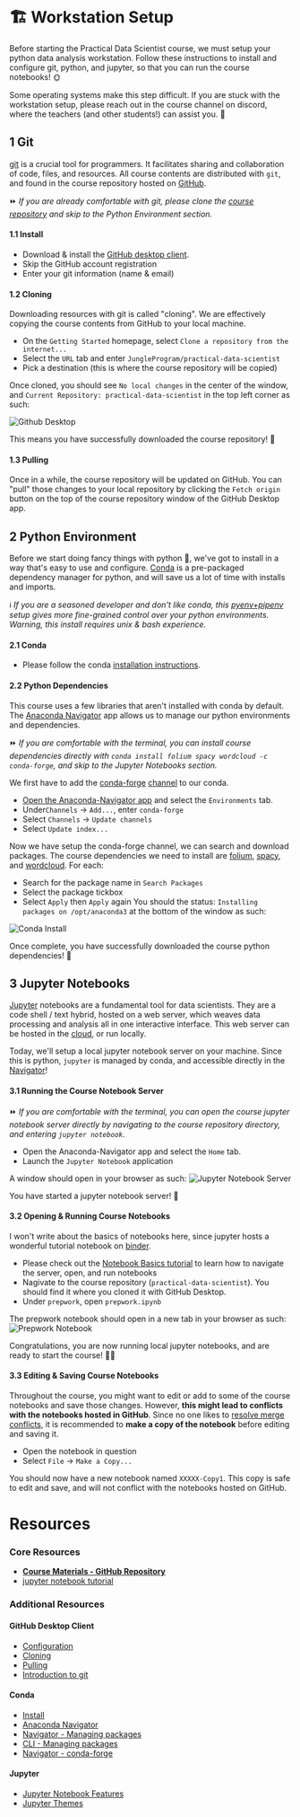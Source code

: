 # :building_construction: Workstation Setup

Before starting the Practical Data Scientist course, we must setup your python data analysis workstation. Follow these instructions to install and configure git, python, and jupyter, so that you can run the course notebooks! 🌞

Some operating systems make this step difficult. If you are stuck with the workstation setup, please reach out in the course channel on discord, where the teachers (and other students!) can assist you. :hugs:

## 1 Git

[git](https://git-scm.com/) is a crucial tool for programmers. It facilitates sharing and collaboration of code, files, and resources. All course contents are distributed with `git`, and found in the course repository hosted on [GitHub](https://github.com/JungleProgram/practical-data-scientist).

⏩ _If you are already comfortable with git, please clone the [course repository](https://github.com/JungleProgram/practical-data-scientist) and skip to the Python Environment section._

#### 1.1 Install

* Download & install the [GitHub desktop client](https://desktop.github.com/). 
* Skip the GitHub account registration
* Enter your git information (name & email)

#### 1.2 Cloning

Downloading resources with git is called "cloning". We are effectively copying the course contents from GitHub to your local machine.

* On the `Getting Started` homepage, select `Clone a repository from the internet...`
* Select the `URL` tab and enter `JungleProgram/practical-data-scientist`
* Pick a destination (this is where the course repository will be copied)

Once cloned, you should see `No local changes` in the center of the window, and `Current Repository: practical-data-scientist` in the top left corner as such:

![Github Desktop](github_desktop.png)

This means you have successfully downloaded the course repository! 🎉

#### 1.3 Pulling

Once in a while, the course repository will be updated on GitHub. You can "pull" those changes to your local repository by clicking the `Fetch origin` button on the top of the course repository window of the GitHub Desktop app.

## 2 Python Environment

Before we start doing fancy things with python 🐍, we've got to install in a way that's easy to use and configure. [Conda](https://docs.conda.io/en/latest/) is a pre-packaged dependency manager for python, and will save us a lot of time with installs and imports. 

ℹ️ _If you are a seasoned developer and don't like conda, this [pyenv+pipenv](https://hackernoon.com/reaching-python-development-nirvana-bb5692adf30c) setup gives more fine-grained control over your python environments. Warning, this install requires unix & bash experience._

#### 2.1 Conda

* Please follow the conda [installation instructions](https://docs.anaconda.com/anaconda/install/). 

#### 2.2 Python Dependencies

This course uses a few libraries that aren't installed with conda by default. The [Anaconda Navigator](https://docs.anaconda.com/anaconda/navigator/getting-started/#navigator-starting-navigator) app allows us to manage our python environments and dependencies.

⏩ _If you are comfortable with the terminal, you can install course dependencies directly with `conda install folium spacy wordcloud -c conda-forge`, and skip to the Jupyter Notebooks section._

We first have to add the [conda-forge](https://conda-forge.org/) [channel](https://docs.conda.io/projects/conda/en/latest/user-guide/concepts/channels.html#what-is-a-conda-channel) to our conda.

* [Open the Anaconda-Navigator app](https://docs.anaconda.com/anaconda/navigator/getting-started/#navigator-starting-navigator) and select the `Environments` tab.
* Under`Channels` -> `Add...`, enter `conda-forge`
* Select `Channels` -> `Update channels`
* Select `Update index...`

Now we have setup the conda-forge channel, we can search and download packages. The course dependencies we need to install are [folium](https://anaconda.org/conda-forge/folium), [spacy](https://anaconda.org/conda-forge/spacy), and [wordcloud](https://anaconda.org/conda-forge/wordcloud). For each:

* Search for the package name in `Search Packages`
* Select the package tickbox
* Select `Apply` then `Apply` again
You should the status: `Installing packages on /opt/anaconda3` at the bottom of the window as such:

![Conda Install](conda_install.png)

Once complete, you have successfully downloaded the course python dependencies! 🎉

## 3 Jupyter Notebooks

[Jupyter](https://jupyter.org/) notebooks are a fundamental tool for data scientists. They are a code shell / text hybrid, hosted on a web server, which  weaves data processing and analysis all in one interactive interface. This web server can be hosted in the [cloud](https://mybinder.org/), or run locally. 

Today, we'll setup a local jupyter notebook server on your machine. Since this is python, `jupyter` is managed by conda, and accessible directly in the [Navigator](https://docs.anaconda.com/anaconda/navigator/)!

#### 3.1 Running the Course Notebook Server
⏩ _If you are comfortable with the terminal, you can open the course jupyter notebook server directly by navigating to the course repository directory, and entering `jupyter notebook`._

* Open the Anaconda-Navigator app and select the `Home` tab.
* Launch the `Jupyter Notebook` application

A window should open in your browser as such:
![Jupyter Notebook Server](jupyter_notebook_server.png)

You have started a jupyter notebook server! 🎉 

#### 3.2 Opening & Running Course Notebooks

I won't write about the basics of notebooks here, since jupyter hosts a wonderful tutorial notebook on [binder](https://mybinder.org/v2/gh/ipython/ipython-in-depth/master?filepath=binder/Index.ipynb).

* Please check out the [Notebook Basics tutorial](https://notebooks.gesis.org/binder/jupyter/user/ipython-ipython-in-depth-qofeqqu6/notebooks/examples/Notebook/Notebook%20Basics.ipynb) to learn how to navigate the server, open, and run notebooks
* Nagivate to the course repository (`practical-data-scientist`). You should find it where you cloned it with GitHub Desktop.
* Under `prepwork`, open `prepwork.ipynb`

The prepwork notebook should open in a new tab in your browser as such:
![Prepwork Notebook](prepwork_notebook.png)

Congratulations, you are now running local jupyter notebooks, and are ready to start the course! 🎉🎉

#### 3.3 Editing & Saving Course Notebooks

Throughout the course, you might want to edit or add to some of the course notebooks and save those changes. However, **this might lead to conflicts with the notebooks hosted in GitHub**. Since no one likes to [resolve merge conflicts](https://www.atlassian.com/git/tutorials/using-branches/merge-conflicts), it is recommended to **make a copy of the notebook** before editing and saving it.

* Open the notebook in question
* Select `File` -> `Make a Copy...`

You should now have a new notebook named `XXXXX-Copy1`. This copy is safe to edit and save, and will not conflict with the notebooks hosted on GitHub.

# Resources

### Core Resources

- [**Course Materials - GitHub Repository**](https://github.com/camille-vanhoffelen/practical-data-scientist) 
- [jupyter notebook tutorial](https://mybinder.org/v2/gh/ipython/ipython-in-depth/master?filepath=binder/Index.ipynb)

### Additional Resources

#### GitHub Desktop Client

- [Configuration](https://docs.github.com/en/desktop/installing-and-configuring-github-desktop/overview/getting-started-with-github-desktop)
- [Cloning](https://docs.github.com/en/desktop/contributing-and-collaborating-using-github-desktop/adding-and-cloning-repositories/cloning-and-forking-repositories-from-github-desktop)
- [Pulling](https://docs.github.com/en/desktop/contributing-and-collaborating-using-github-desktop/keeping-your-local-repository-in-sync-with-github/syncing-your-branch#pulling-to-your-local-branch-from-the-remote)
- [Introduction to git](https://guides.github.com/introduction/git-handbook/)  

#### Conda

- [Install](https://docs.anaconda.com/anaconda/install/)
- [Anaconda Navigator](https://docs.anaconda.com/anaconda/navigator/getting-started/#navigator-starting-navigator)
- [Navigator - Managing packages](https://docs.anaconda.com/anaconda/navigator/tutorials/manage-packages/)
- [CLI - Managing packages](https://conda.io/projects/conda/en/latest/user-guide/getting-started.html#managing-packages)
- [Navigator - conda-forge](https://conda-forge.org/docs/user/introduction.html#display-conda-forge-packages-in-anaconda-navigator)

#### Jupyter

- [Jupyter Notebook Features](http://arogozhnikov.github.io/2016/09/10/jupyter-features.html)  
- [Jupyter Themes](https://github.com/dunovank/jupyter-themes)  